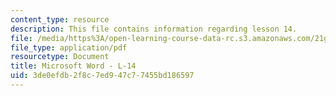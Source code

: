 ```yaml
---
content_type: resource
description: This file contains information regarding lesson 14.
file: /media/https%3A/open-learning-course-data-rc.s3.amazonaws.com/21g-104-chinese-iv-regular-spring-2004/3de0efdb2f8c7ed947c77455bd186597_MIT21G_104S04_L14.pdf
file_type: application/pdf
resourcetype: Document
title: Microsoft Word - L-14
uid: 3de0efdb-2f8c-7ed9-47c7-7455bd186597
---
```

